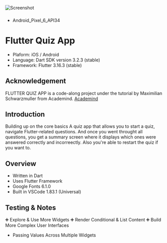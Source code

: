 ![Screenshot](screenshots/‎flutter_quiz_screenshot.png)
###
- Android_Pixel_6_API34

# Flutter Quiz App
* Plaform: iOS / Android
* Language: Dart SDK version 3.2.3 (stable)
* Framework: Flutter 3.16.3 (stable)

## Acknowledgement
FLUTTER QUIZ APP is a code-along project under the tutorial by Maximilian Schwarzmuller from Academind.
[Academind](https://academind.com/)


## Introduction
Building up on the core basics 
A quiz app that allows you to start a quiz, navigate Flutter-related questions.
And once you went throught all questions, you get a summary screen where it displays which ones were answered correctly and incorreectly. 
Also you're able to restart the quiz if you want to. 

## Overview
- Written in Dart 
- Uses Flutter Framework
- Google Fonts 6.1.0
- Built in VSCode 1.83.1 (Universal)

## Testing & Notes
➕ Explore & Use More Widgets
➕ Render Conditional & List Content
➕ Build More Complex User Interfaces
- Passing Values Across Multiple Widgets

